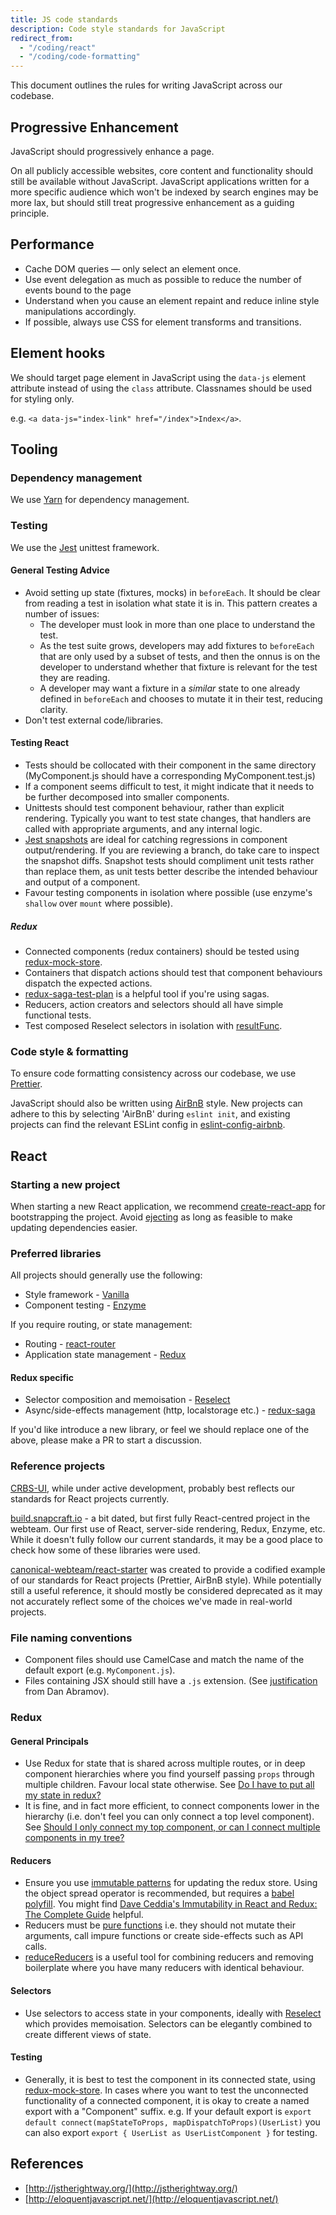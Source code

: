 ```yaml
---
title: JS code standards
description: Code style standards for JavaScript
redirect_from:
  - "/coding/react"
  - "/coding/code-formatting"
---
```


This document outlines the rules for writing JavaScript across our codebase.

## Progressive Enhancement

JavaScript should progressively enhance a page.

On all publicly accessible websites, core content and functionality should still be available without JavaScript. JavaScript applications written for a more specific audience which won't be indexed by search engines may be more lax, but should still treat progressive enhancement as a guiding principle.

## Performance

- Cache DOM queries — only select an element once.
- Use event delegation as much as possible to reduce the number of events bound to the page
- Understand when you cause an element repaint and reduce inline style manipulations accordingly.
- If possible, always use CSS for element transforms and transitions.

## Element hooks

We should target page element in JavaScript using the `data-js` element attribute instead of using the `class` attribute. Classnames should be used for styling only.

e.g. `<a data-js="index-link" href="/index">Index</a>`.

## Tooling

### Dependency management

We use [Yarn](https://yarnpkg.com/en) for dependency management.

### Testing

We use the [Jest](https://jestjs.io) unittest framework.

#### General Testing Advice
* Avoid setting up state (fixtures, mocks) in `beforeEach`. It should be clear from reading a test in isolation what state it is in. This pattern creates a number of issues:
  * The developer must look in more than one place to understand the test.
  * As the test suite grows, developers may add fixtures to `beforeEach` that are only used by a subset of tests, and then the onnus is on the developer to understand whether that fixture is relevant for the test they are reading.
  * A developer may want a fixture in a *similar* state to one already defined in `beforeEach` and chooses to mutate it in their test, reducing clarity. 
* Don't test external code/libraries.

#### Testing React
* Tests should be collocated with their component in the same directory (MyComponent.js should have a corresponding MyComponent.test.js)
* If a component seems difficult to test, it might indicate that it needs to be further decomposed into smaller components.
* Unittests should test component behaviour, rather than explicit rendering. Typically you want to test state changes,
    that handlers are called with appropriate arguments, and any internal logic.
* [Jest snapshots](https://jestjs.io/docs/en/snapshot-testing) are ideal for catching regressions in component output/rendering. If you are reviewing a branch, do take care to inspect the snapshot diffs. Snapshot tests should compliment unit tests rather than replace them, as unit tests better describe the intended behaviour and output of a component.
* Favour testing components in isolation where possible (use enzyme's `shallow` over `mount` where possible).

##### Redux
  * Connected components (redux containers) should be tested using [redux-mock-store](https://github.com/dmitry-zaets/redux-mock-store).
  * Containers that dispatch actions should test that component behaviours dispatch the expected actions.
  * [redux-saga-test-plan](https://github.com/jfairbank/redux-saga-test-plan) is a helpful tool if you're using sagas.
  * Reducers, action creators and selectors should all have simple functional tests. 
  * Test composed Reselect selectors in isolation with [resultFunc](https://github.com/reduxjs/reselect#q-how-do-i-test-a-selector).

### Code style & formatting

To ensure code formatting consistency across our codebase, we use [Prettier](https://github.com/prettier/prettier).

JavaScript should also be written using [AirBnB](https://github.com/airbnb/javascript) style. New projects can adhere to this by selecting 'AirBnB' during `eslint init`, and existing projects can find the relevant ESLint config in [eslint-config-airbnb](https://www.npmjs.com/package/eslint-config-airbnb).

## React

### Starting a new project

When starting a new React application, we recommend [create-react-app](https://github.com/facebook/create-react-app) for bootstrapping the project. Avoid [ejecting](https://facebook.github.io/create-react-app/docs/available-scripts#npm-run-eject) as long as feasible to make updating dependencies easier.

### Preferred libraries

All projects should generally use the following:

* Style framework - [Vanilla](https://github.com/vanilla-framework/vanilla-framework)
* Component testing - [Enzyme](https://github.com/airbnb/enzyme)

If you require routing, or state management:

* Routing - [react-router](https://github.com/ReactTraining/react-router)
* Application state management - [Redux](https://redux.js.org)

#### Redux specific

* Selector composition and memoisation - [Reselect](https://github.com/reduxjs/reselect)
* Async/side-effects management (http, localstorage etc.) - [redux-saga](https://github.com/redux-saga/redux-saga)

If you'd like introduce a new library, or feel we should replace one of the above, please make a PR to start a discussion.

### Reference projects

[CRBS-UI](https://git.launchpad.net/~crbs/crbs/+git/crbs-ui/tree/), while under active development, probably best reflects our standards for React projects currently.

[build.snapcraft.io](https://github.com/canonical-websites/build.snapcraft.io) - a bit dated, but first fully React-centred project in the webteam. Our first use of React, server-side rendering, Redux, Enzyme, etc. While it doesn't fully follow our current standards, it may be a good place to check how some of these libraries were used.

[canonical-webteam/react-starter](https://github.com/canonical-webteam/react-starter) was created to provide a codified example of our standards for React projects (Prettier, AirBnB style). While potentially still a useful reference, it should mostly be considered deprecated as it may not accurately reflect some of the choices we've made in real-world projects.

### File naming conventions

* Component files should use CamelCase and match the name of the default export (e.g. `MyComponent.js`).
* Files containing JSX should still have a `.js` extension.
(See [justification](https://github.com/facebook/create-react-app/issues/87#issuecomment-234627904) from Dan Abramov).

### Redux

#### General Principals

* Use Redux for state that is shared across multiple routes, or in deep component hierarchies where you find yourself passing `props` through multiple children. Favour local state otherwise. See [Do I have to put all my state in redux?](https://redux.js.org/faq/organizingstate#do-i-have-to-put-all-my-state-into-redux-should-i-ever-use-reacts-setstate)
* It is fine, and in fact more efficient, to connect components lower in the hierarchy (i.e. don't feel you can only connect a top level component). See [Should I only connect my top component, or can I connect multiple components in my tree?](https://redux.js.org/faq/reactredux#should-i-only-connect-my-top-component-or-can-i-connect-multiple-components-in-my-tree)

#### Reducers

* Ensure you use [immutable patterns](https://redux.js.org/recipes/structuringreducers/immutableupdatepatterns) for updating the redux store. Using
the object spread operator is recommended, but requires a [babel polyfill](https://babeljs.io/docs/en/babel-plugin-transform-object-rest-spread.html). You might find [Dave Ceddia's Immutability in React and Redux: The Complete Guide](https://daveceddia.com/react-redux-immutability-guide/) helpful.
* Reducers must be [pure functions](https://redux.js.org/basics/reducers#handling-actions) i.e. they should not mutate their arguments, call impure functions or create side-effects such as API calls.
* [reduceReducers](https://github.com/redux-utilities/reduce-reducers) is a useful tool for combining reducers and removing boilerplate where you have many reducers with identical behaviour.

#### Selectors

* Use selectors to access state in your components, ideally with [Reselect](https://github.com/reduxjs/reselect) which provides memoisation. Selectors can be elegantly combined to create different views of state.

#### Testing

* Generally, it is best to test the component in its connected state, using [redux-mock-store](https://github.com/dmitry-zaets/redux-mock-store). In cases where you want to test the unconnected functionality of a connected component, it is okay to create a named export with a "Component" suffix. e.g. If your default export is `export default connect(mapStateToProps, mapDispatchToProps)(UserList)` you can also export `export { UserList as UserListComponent }` for testing.

## References

- [http://jstherightway.org/](http://jstherightway.org/)
- [http://eloquentjavascript.net/](http://eloquentjavascript.net/)
